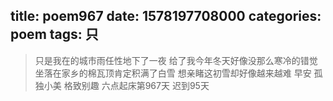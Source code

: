 title: poem967
date: 1578197708000
categories: poem
tags: 只
---
> 只是我在的城市雨任性地下了一夜
给了我今年冬天好像没那么寒冷的错觉
坐落在家乡的棉瓦顶肯定积满了白雪
想亲睹这初雪却好像越来越难
早安
孤独小美
格致别趣
六点起床第967天 迟到95天